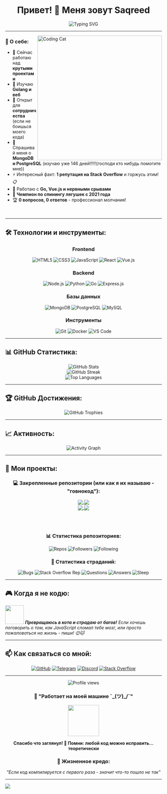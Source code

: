 <div align="center">

# Привет! 👋 Меня зовут Saqreed

<img src="https://readme-typing-svg.herokuapp.com?font=Fira+Code&pause=1000&color=F75C7E&center=true&vCenter=true&width=435&lines=Добро+пожаловать+на+мой+GitHub!;Fullstack+разработчик;Люблю+создавать+крутые+проекты!;Всегда+изучаю+что-то+новое!" alt="Typing SVG" />

</div>

---

<img align="right" alt="Coding Cat" width="400" src="https://media.giphy.com/media/JIX9t2j0ZTN9S/giphy.gif">

### 🚀 О себе:

- 🔭 Сейчас работаю над **крутыми проектами**
- 🌱 Изучаю **Golang и веб** 
- 👯 Открыт для **сотрудничества** (если не боишься моего кода)
- 💬 Спрашивай меня о **MongoDB и PostgreSQL** (изучаю уже 146 дней!!!!!(господи кто нибудь помогите мне))
- ⚡ Интересный факт: **1 репутация на Stack Overflow** и горжусь этим! 📋
- 🚀 Работаю с **Go, Vue.js и нервными срывами**
- 🐸 **Чемпион по спинингу лягушек с 2021 года**
- 🏆 **0 вопросов, 0 ответов** - профессионал молчания!

<br clear="both"/>

---

## 🛠️ Технологии и инструменты:

<div align="center">

### Frontend
![HTML5](https://img.shields.io/badge/HTML5-%23E34F26.svg?style=for-the-badge&logo=html5&logoColor=white)
![CSS3](https://img.shields.io/badge/CSS3-%231572B6.svg?style=for-the-badge&logo=css3&logoColor=white)
![JavaScript](https://img.shields.io/badge/JavaScript-%23323330.svg?style=for-the-badge&logo=javascript&logoColor=%23F7DF1E)
![React](https://img.shields.io/badge/React-%2320232a.svg?style=for-the-badge&logo=react&logoColor=%2361DAFB)
![Vue.js](https://img.shields.io/badge/Vue.js-%2335495e.svg?style=for-the-badge&logo=vuedotjs&logoColor=%234FC08D)

### Backend
![Node.js](https://img.shields.io/badge/Node.js-6DA55F?style=for-the-badge&logo=node.js&logoColor=white)
![Python](https://img.shields.io/badge/Python-3776AB?style=for-the-badge&logo=python&logoColor=white)
![Go](https://img.shields.io/badge/Go-%2300ADD8.svg?style=for-the-badge&logo=go&logoColor=white)
![Express.js](https://img.shields.io/badge/Express.js-%23404d59.svg?style=for-the-badge&logo=express&logoColor=%2361DAFB)

### Базы данных
![MongoDB](https://img.shields.io/badge/MongoDB-%234ea94b.svg?style=for-the-badge&logo=mongodb&logoColor=white)
![PostgreSQL](https://img.shields.io/badge/PostgreSQL-%23316192.svg?style=for-the-badge&logo=postgresql&logoColor=white)
![MySQL](https://img.shields.io/badge/MySQL-%2300f.svg?style=for-the-badge&logo=mysql&logoColor=white)

### Инструменты
![Git](https://img.shields.io/badge/Git-%23F05033.svg?style=for-the-badge&logo=git&logoColor=white)
![Docker](https://img.shields.io/badge/Docker-%230db7ed.svg?style=for-the-badge&logo=docker&logoColor=white)
![VS Code](https://img.shields.io/badge/VS%20Code-0078d4.svg?style=for-the-badge&logo=visual-studio-code&logoColor=white)

</div>

---

## 📊 GitHub Статистика:

<div align="center">
  <img src="https://github-readme-stats.vercel.app/api?username=saqreed&show_icons=true&theme=radical&hide_border=true&count_private=true" alt="GitHub Stats" />
</div>

<div align="center">
  <img src="https://github-readme-streak-stats.herokuapp.com/?user=saqreed&theme=radical&hide_border=true" alt="GitHub Streak" />
</div>

<div align="center">
  <img src="https://github-readme-stats.vercel.app/api/top-langs/?username=saqreed&layout=compact&theme=radical&hide_border=true" alt="Top Languages" />
</div>

---

## 🏆 GitHub Достижения:

<div align="center">
  <img src="https://github-profile-trophy.vercel.app/?username=saqreed&theme=radical&no-frame=true&no-bg=false&margin-w=4" alt="GitHub Trophies" />
</div>

---

## 📈 Активность:

<div align="center">
  <img src="https://github-readme-activity-graph.vercel.app/graph?username=saqreed&theme=react-dark&bg_color=0D1117&hide_border=true" alt="Activity Graph" />
</div>

---

## 🚀 Мои проекты:

<div align="center">

### 💻 Закрепленные репозитории (или как я их называю - "говнокод"):

<a href="https://github.com/saqreed/FORUM-GO-VUE">
  <img align="center" src="https://github-readme-stats.vercel.app/api/pin/?username=saqreed&repo=FORUM-GO-VUE&theme=radical&hide_border=true" />
</a>
<a href="https://github.com/saqreed/Vue-with-Tailwind">
  <img align="center" src="https://github-readme-stats.vercel.app/api/pin/?username=saqreed&repo=Vue-with-Tailwind&theme=radical&hide_border=true" />
</a>

<br/>

<a href="https://github.com/saqreed/MongoProjext">
  <img align="center" src="https://github-readme-stats.vercel.app/api/pin/?username=saqreed&repo=MongoProjext&theme=radical&hide_border=true" />
</a>
<a href="https://github.com/saqreed/Hell">
  <img align="center" src="https://github-readme-stats.vercel.app/api/pin/?username=saqreed&repo=Hell&theme=radical&hide_border=true" />
</a>

<br/><br/>

### 📊 Статистика репозиториев:
![Repos](https://img.shields.io/badge/Всего%20репозиториев-29-brightgreen?style=for-the-badge)
![Followers](https://img.shields.io/badge/Подписчиков-4-blue?style=for-the-badge)
![Following](https://img.shields.io/badge/Подписок-8-orange?style=for-the-badge)

### 🤡 Статистика страданий:
![Bugs](https://img.shields.io/badge/Багов%20в%20продакшне-∞-red?style=for-the-badge)
![Stack Overflow Rep](https://img.shields.io/badge/Stack%20Overflow%20репутация-1-orange?style=for-the-badge)
![Questions](https://img.shields.io/badge/Задано%20вопросов-0-yellow?style=for-the-badge)
![Answers](https://img.shields.io/badge/Дано%20ответов-0-green?style=for-the-badge)
![Sleep](https://img.shields.io/badge/Часов%20сна-3%20максимум-purple?style=for-the-badge)

</div>

---

## 🎮 Когда я не кодю:

<img src="https://media.giphy.com/media/JIX9t2j0ZTN9S/giphy.gif" width="60"> <em><b>Превращаюсь в кота и страдаю от багов!</b> Если хочешь поговорить о том, как JavaScript сломал тебе мозг, или просто пожаловаться на жизнь - пиши! 😊🐱</em>

---

## 📫 Как связаться со мной:

<div align="center">

[![GitHub](https://img.shields.io/badge/GitHub-100000?style=for-the-badge&logo=github&logoColor=white)](https://github.com/saqreed)
[![Telegram](https://img.shields.io/badge/Telegram-2CA5E0?style=for-the-badge&logo=telegram&logoColor=white)](https://t.me/saqreed)
[![Discord](https://img.shields.io/badge/Discord-7289DA?style=for-the-badge&logo=discord&logoColor=white)](https://discord.com/users/saqreed)
[![Stack Overflow](https://img.shields.io/badge/Stack%20Overflow-1%20репутация-orange?style=for-the-badge&logo=stackoverflow&logoColor=white)](https://stackoverflow.com/users/30310418/saqreed)

</div>

---

<div align="center">
  <img src="https://komarev.com/ghpvc/?username=saqreed&color=blueviolet&style=flat-square&label=Жертв+моего+кода" alt="Profile views" />
</div>

<div align="center">
  
### 💫 "Работает на моей машине ¯\_(ツ)_/¯" 
  
<img src="https://media.giphy.com/media/LmNwrBhejkK9EFP504/giphy.gif" width="100"/>

**Спасибо что заглянул! 🐸 Помни: любой код можно исправить... теоретически**

### 🎯 Жизненное кредо:
*"Если код компилируется с первого раза - значит что-то пошло не так"*

</div>

---

<img src="https://raw.githubusercontent.com/Trilokia/Trilokia/379277808c61ef204768a61bbc5d25bc7798ccf1/bottom_header.svg" /> 
